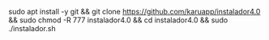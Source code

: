 sudo apt install -y git && git clone https://github.com/karuapp/instalador4.0 && sudo chmod -R 777 instalador4.0 && cd instalador4.0 && sudo ./instalador.sh
